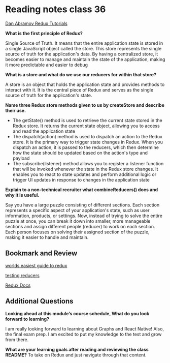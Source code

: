# Reading notes class 36

[Dan Abramov Redux Tutorials](https://egghead.io/courses/fundamentals-of-redux-course-from-dan-abramov-bd5cc867)

**What is the first principle of Redux?**

Single Source of Truth. It means that the entire application state is stored in a single JavaScript object called the store. This store represents the single source of truth for the application's data. By having a centralized store, it becomes easier to manage and maintain the state of the application, making it more predictable and easier to debug

**What is a store and what do we use our reducers for within that store?**

A store is an object that holds the application state and provides methods to interact with it. It is the central piece of Redux and serves as the single source of truth for the application's state.

**Name three Redux store methods given to us by createStore and describe their use.**

- The getState() method is used to retrieve the current state stored in the Redux store. It returns the current state object, allowing you to access and read the application state
- The dispatch(action) method is used to dispatch an action to the Redux store. It is the primary way to trigger state changes in Redux. When you dispatch an action, it is passed to the reducers, which then determine how the state should be updated based on the action's type and payload
- The subscribe(listener) method allows you to register a listener function that will be invoked whenever the state in the Redux store changes. It enables you to react to state updates and perform additional logic or trigger UI updates in response to changes in the application state

**Explain to a non-technical recruiter what combineReducers() does and why it is useful.**

Say you have a large puzzle consisting of different sections. Each section represents a specific aspect of your application's state, such as user information, products, or settings. Now, instead of trying to solve the entire puzzle at once, you can break it down into smaller, more manageable sections and assign different people (reducer) to work on each section. Each person focuses on solving their assigned section of the puzzle, making it easier to handle and maintain.

## Bookmark and Review

[worlds easiest guide to redux](https://www.freecodecamp.org/news/understanding-redux-the-worlds-easiest-guide-to-beginning-redux-c695f45546f6)

[testing reducers](https://medium.com/@netxm/testing-redux-reducers-with-jest-6653abbfe3e1)

[Redux Docs](https://redux.js.org/)

## Additional Questions

**Looking ahead at this module’s course schedule, What do you look forward to learning?**

I am really looking forward to learning about Graphs and React Native! Also, the final exam prep. I am excited to put my knowledge to the test and grow from there.

**What are your learning goals after reading and reviewing the class README?**
To take on Redux and just navigate through that content.
